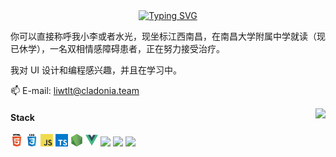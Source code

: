 
<!--
**xwtlt/xwtlt** is a ✨ _special_ ✨ repository because its `README.md` (this file) appears on your GitHub profile.

Here are some ideas to get you started:

- 🔭 I’m currently working on ...
- 🌱 I’m currently learning ...
- 👯 I’m looking to collaborate on ...
- 🤔 I’m looking for help with ...
- 💬 Ask me about ...
- 📫 How to reach me: ...
- 😄 Pronouns: ...
- ⚡ Fun fact: ...
-->
<div align = "center">
  <a href="https://github.com/xwtlt"><img src="https://readme-typing-svg.demolab.com?font=Noto+Sans+SC&size=25&pause=1000&color=36BCF7&width=435&lines=%F0%9F%91%8B+%E8%BF%99%E9%87%8C%E6%98%AF%E7%92%83%E6%B0%B4%E5%85%89+%7C+Koishi_liwtlt;%F0%9F%91%8B+Here+is+Koishi_liwtlt%231317" alt="Typing SVG" /></a>
</div>

你可以直接称呼我小李或者水光，现坐标江西南昌，在南昌大学附属中学就读（现已休学），一名双相情感障碍患者，正在努力接受治疗。

我对 UI 设计和编程感兴趣，并且在学习中。

📫 E-mail: [liwtlt@cladonia.team](mailto:liwtlt@cladonia.team)

<a href="https://github.com/xwtlt">
  <img align="right" src="https://github-readme-stats.vercel.app/api?username=xwtlt&show_icons=true&theme=radical" />
</a>

#### Stack
<code><img height="20" src="https://raw.githubusercontent.com/github/explore/80688e429a7d4ef2fca1e82350fe8e3517d3494d/topics/html/html.png" /></code>
<code><img height="20" src="https://raw.githubusercontent.com/github/explore/80688e429a7d4ef2fca1e82350fe8e3517d3494d/topics/css/css.png" /></code>
<code><img height="20" src="https://raw.githubusercontent.com/github/explore/80688e429a7d4ef2fca1e82350fe8e3517d3494d/topics/javascript/javascript.png"></code>
<code><img height="20" src="https://raw.githubusercontent.com/github/explore/80688e429a7d4ef2fca1e82350fe8e3517d3494d/topics/typescript/typescript.png"/></code>
<code><img height="20" src="https://raw.githubusercontent.com/github/explore/80688e429a7d4ef2fca1e82350fe8e3517d3494d/topics/nodejs/nodejs.png"/></code>
<code><img height="20" src="https://raw.githubusercontent.com/github/explore/80688e429a7d4ef2fca1e82350fe8e3517d3494d/topics/vue/vue.png"/></code>
<code><img height="20" src="https://avatars.githubusercontent.com/u/1609975?s=200&v=4"/></code>
<code><img height="20" src="https://avatars.githubusercontent.com/u/14101776?s=200&v=4"/></code>
<code><img height="20" src="https://img.js.design/assets/teamAvatarImg/611e566836cccfef607cdff81672799562044.png"/></code>
